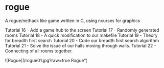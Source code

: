 # rogue
A rogue/nethack like game written in C, using ncurses for graphics

Tutorial 16 - Add a game hub to the screen
Tutorial 17 - Randomly generated rooms
Tutorial 18 - A quick modification to our makefile
Tutorial 19 - Theory for breadth first search
Tutorial 20 - Code our breadth first search algorithm
Tutorial 21 - Solve the issue of our halls moving through walls.
Tutorial 22 - Connecting of all rooms together.

![Rogue](/rogue01.jpg?raw=true Rogue")
